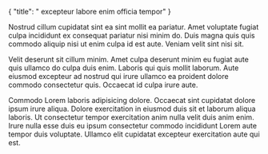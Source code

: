 {
  "title": " excepteur labore enim officia tempor"
}

Nostrud cillum cupidatat sint ea sint mollit ea pariatur. Amet voluptate fugiat culpa incididunt ex consequat pariatur nisi minim do. Duis magna quis quis commodo aliquip nisi ut enim culpa id est aute. Veniam velit sint nisi sit.

Velit deserunt sit cillum minim. Amet culpa deserunt minim eu fugiat aute quis ullamco do culpa duis enim. Laboris qui quis mollit laborum. Aute eiusmod excepteur ad nostrud qui irure ullamco ea proident dolore commodo consectetur quis. Occaecat id culpa irure aute.

Commodo Lorem laboris adipisicing dolore. Occaecat sint cupidatat dolore ipsum irure aliqua. Dolore exercitation in eiusmod duis sit et laborum aliqua laboris. Ut consectetur tempor exercitation anim nulla velit duis anim enim. Irure nulla esse duis eu ipsum consectetur commodo incididunt Lorem aute tempor duis voluptate. Ullamco elit cupidatat excepteur exercitation aute qui est.